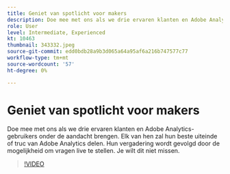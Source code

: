 ```yaml
---
title: Geniet van spotlicht voor makers
description: Doe mee met ons als we drie ervaren klanten en Adobe Analytics-gebruikers onder de aandacht brengen.
role: User
level: Intermediate, Experienced
kt: 10463
thumbnail: 343332.jpeg
source-git-commit: edd0bdb28a9b3d065a64a95af6a216b747577c77
workflow-type: tm+mt
source-wordcount: '57'
ht-degree: 0%

---
```


# Geniet van spotlicht voor makers

Doe mee met ons als we drie ervaren klanten en Adobe Analytics-gebruikers onder de aandacht brengen. Elk van hen zal hun beste uiteinde of truc van Adobe Analytics delen. Hun vergadering wordt gevolgd door de mogelijkheid om vragen live te stellen. Je wilt dit niet missen.

>[!VIDEO](https://video.tv.adobe.com/v/343332/?quality=12&learn=on)
